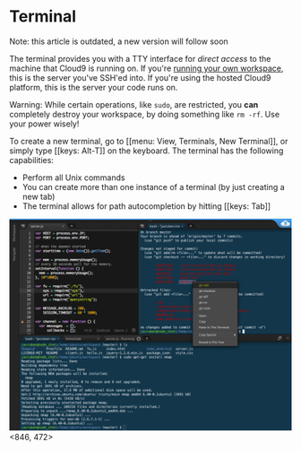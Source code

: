 # Terminal

Note: this article is outdated, a new version will follow soon

The terminal provides you with a TTY interface for _direct access_ to the machine that Cloud9 is running on. If you're [running your own workspace](./run_your_own_workspace.html), this is the server you've SSH'ed into. If you're using the hosted Cloud9 platform, this is the server your code runs on. 

Warning: While certain operations, like `sudo`, are restricted, you **can** completely destroy your workspace, by doing something like `rm -rf`.  Use your power wisely!

To create a new terminal, go to [[menu: View, Terminals, New Terminal]], or simply type [[keys: Alt-T]] on the keyboard. The terminal has the following capabilities:

* Perform all Unix commands
* You can create more than one instance of a terminal (by just creating a new tab)
* The terminal allows for path autocompletion by hitting [[keys: Tab]]

![Screenshot of the terminal](./resources/images/terminal.png)<846, 472>